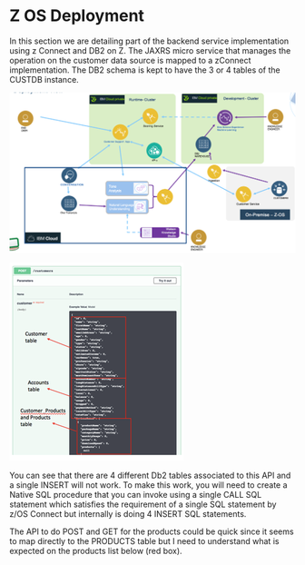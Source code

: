 # Z OS Deployment
In this section we are detailing part of the backend service implementation using z Connect and DB2 on Z. The JAXRS micro service that manages the operation on the customer data source is mapped to a zConnect implementation. The DB2 schema is kept to have the 3 or 4 tables of the CUSTDB instance.

![](deployment-cfg2.png)


![](M3.png)

You can see that there are 4 different Db2 tables associated to this API and a single INSERT will not work.  To make this work, you will need to create a Native SQL procedure that you can invoke using a single CALL SQL statement which satisfies the requirement of a single SQL statement by z/OS Connect but internally is doing 4 INSERT SQL statements.

The API to do POST and GET for the products could be quick since it seems to map directly to the PRODUCTS table but I need to understand what is expected on the products list below (red box).
